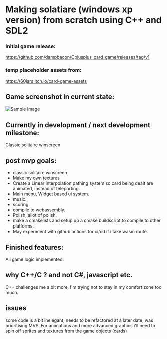 # Making solatiare (windows xp version) from scratch using C++ and SDL2
### Initial game release:

https://github.com/dampbacon/Cplusplus_card_game/releases/tag/v1

### temp placeholder assets from:
https://60jars.itch.io/card-game-assets

## Game screenshot in current state:
![Sample Image](https://i.imgur.com/8JLAKm1.png)

## Currently in development / next development milestone:
Classic solitaire winscreen

## post mvp goals:
- classic solitaire winscreen
- Make my own textures
- Create a Linear interpolation pathing system so card being dealt are animated, instead of teleporting.
- Main menu, Widget based ui system.
- music.
- scoring.
- compile to webassembly.
- Polish, allot of polish.
- make a cmakelists and setup up a cmake buildscript to compile to other platforms.
- May experiment with github actions for ci/cd if i take wasm route.


## Finished features:
All game logic implemented.



## why C++/C ? and not C#, javascript etc.
C++ challenges me a bit more, I'm trying not to stay in my comfort zone too much.

## issues
some code is a bit inelegant, needs to be refactored at a later date, was prioritising MVP.
For animations and more advanced graphics i'll need to spin off sprites and textures from the game objects (cards) 
